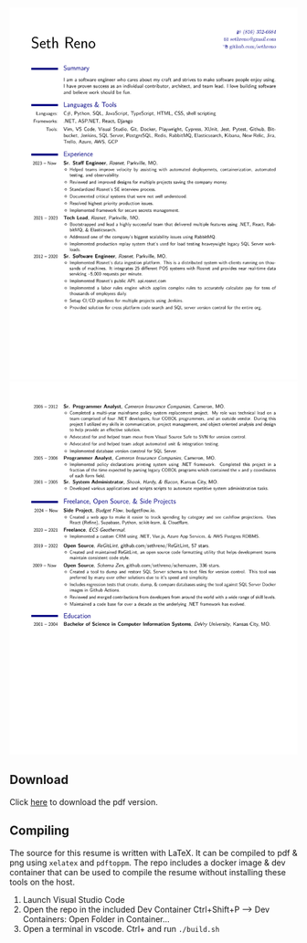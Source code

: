![Seth Reno's Resume Page 1](output/resume.png)
![Seth Reno's Resume Page 2](output/resume-page2.png)

## Download
Click [here](output/resume.pdf) to download the pdf version.

## Compiling
The source for this resume is written with LaTeX. It can be compiled to pdf &
png using `xelatex` and `pdftoppm`. The repo includes a docker image & dev
container that can be used to compile the resume without installing these tools
on the host.

1. Launch Visual Studio Code
2. Open the repo in the included Dev Container
   Ctrl+Shift+P --> Dev Containers: Open Folder in Container...
3. Open a terminal in vscode. Ctrl+ and run `./build.sh`
